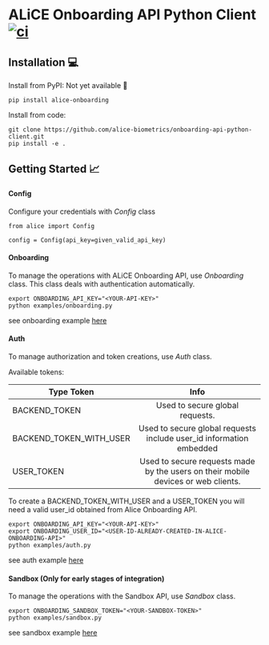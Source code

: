 ALiCE Onboarding API Python Client [![ci](https://github.com/alice-biometrics/onboarding-api-python-client/workflows/ci/badge.svg)](https://github.com/alice-biometrics/onboarding-api-python-client/actions)
==================================

## Installation :computer:

Install from PyPI: Not yet available :construction:

```console
pip install alice-onboarding
```

Install from code:

```console
git clone https://github.com/alice-biometrics/onboarding-api-python-client.git
pip install -e .
```

## Getting Started :chart_with_upwards_trend:

#### Config 

Configure your credentials with *Config* class

```
from alice import Config

config = Config(api_key=given_valid_api_key)
```


#### Onboarding

To manage the operations with ALiCE Onboarding API, use *Onboarding* class. 
This class deals with authentication automatically.

```console
export ONBOARDING_API_KEY="<YOUR-API-KEY>"
python examples/onboarding.py
```

see onboarding example [here](examples/onboarding.py)

#### Auth

To manage authorization and token creations, use *Auth* class.

Available tokens: 

| Type Token              | Info          | 
| ----------------------- |:-------------:|
| BACKEND_TOKEN           | Used to secure global requests.| 
| BACKEND_TOKEN_WITH_USER | Used to secure global requests include user_id information embedded |  
| USER_TOKEN              | Used to secure requests made by the users on their mobile devices or web clients.|


To create a BACKEND_TOKEN_WITH_USER and a USER_TOKEN you will need a valid user_id obtained from Alice Onboarding API.


```console
export ONBOARDING_API_KEY="<YOUR-API-KEY>"
export ONBOARDING_USER_ID="<USER-ID-ALREADY-CREATED-IN-ALICE-ONBOARDING-API>"
python examples/auth.py
```

see auth example [here](examples/auth.py)


#### Sandbox (Only for early stages of integration)

To manage the operations with the Sandbox API, use *Sandbox* class.

```console
export ONBOARDING_SANDBOX_TOKEN="<YOUR-SANDBOX-TOKEN>"
python examples/sandbox.py
```

see sandbox example [here](examples/sandbox.py)

